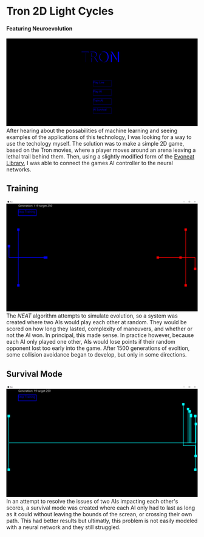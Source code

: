 # Tron 2D Light Cycles
#### Featuring Neuroevolution
![Banner](/docs/tron-banner.png)
After hearing about the possabilities of machine learning and seeing examples of the applications of this technology, I was looking for a way to use the techology myself. The solution was to make a simple 2D game, based on the Tron movies, where a player moves around an arena leaving a lethal trail behind them. Then, using a slightly modified form of the [Evoneat Library](https://github.com/nistath/evoneat), I was able to connect the games AI controller to the neural networks.
## Training
![Training](/docs/tron-training.png)
The *NEAT* algorithm attempts to simulate evolution, so a system was created where two AIs would play each other at random. They would be scored on how long they lasted, complexity of maneuvers, and whether or not the AI won. In principal, this made sense. In practice however, because each AI only played one other, AIs would lose points if their random opponent lost too early into the game. After 1500 generations of evoltion, some collision avoidance began to develop, but only in some directions.
## Survival Mode
![Survival](/docs/tron-survival.png)
In an attempt to resolve the issues of two AIs impacting each other's scores, a survival mode was created where each AI only had to last as long as it could without leaving the bounds of the screan, or crossing their own path. This had better results but ultimatly, this problem is not easily modeled with a neural network and they still struggled.
